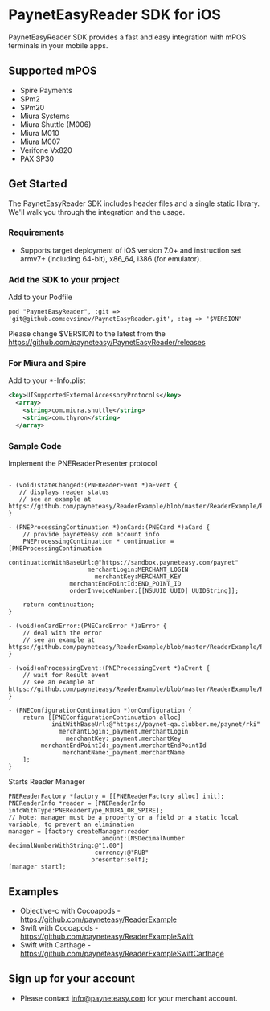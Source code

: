 PaynetEasyReader SDK for iOS
============================

PaynetEasyReader SDK provides a fast and easy integration with mPOS terminals in your mobile apps.

Supported mPOS
--------------

* Spire Payments
 * SPm2
 * SPm20
 * Miura Systems
 * Miura Shuttle (M006)
 * Miura M010
 * Miura M007
 * Verifone Vx820
 * PAX SP30

Get Started
------------

The PaynetEasyReader SDK includes header files and a single static library. We'll walk you through the integration and the usage.

### Requirements

*   Supports target deployment of iOS version 7.0+ and instruction set armv7+ (including 64-bit), x86_64, i386 (for emulator).

### Add the SDK to your project

Add to your Podfile
```
pod "PaynetEasyReader", :git => 'git@github.com:evsinev/PaynetEasyReader.git', :tag => '$VERSION'
```
Please change $VERSION to the latest from the https://github.com/payneteasy/PaynetEasyReader/releases

### For Miura and Spire

Add to your *-Info.plist
```xml
<key>UISupportedExternalAccessoryProtocols</key>
  <array>
    <string>com.miura.shuttle</string>
    <string>com.thyron</string>
  </array>
```

### Sample Code

Implement the PNEReaderPresenter protocol 
```obj-c

- (void)stateChanged:(PNEReaderEvent *)aEvent {
   // displays reader status
   // see an example at https://github.com/payneteasy/ReaderExample/blob/master/ReaderExample/PaymentModule/PaymentPresenter.m#L69
}

- (PNEProcessingContinuation *)onCard:(PNECard *)aCard {
    // provide payneteasy.com account info
    PNEProcessingContinuation * continuation = [PNEProcessingContinuation
            continuationWithBaseUrl:@"https://sandbox.payneteasy.com/paynet"
                      merchantLogin:MERCHANT_LOGIN
                        merchantKey:MERCHANT_KEY
                 merchantEndPointId:END_POINT_ID
                 orderInvoiceNumber:[[NSUUID UUID] UUIDString]];

    return continuation;
}

- (void)onCardError:(PNECardError *)aError {
    // deal with the error
    // see an example at https://github.com/payneteasy/ReaderExample/blob/master/ReaderExample/PaymentModule/PaymentPresenter.m#L93
}

- (void)onProcessingEvent:(PNEProcessingEvent *)aEvent {
    // wait for Result event
    // see an example at https://github.com/payneteasy/ReaderExample/blob/master/ReaderExample/PaymentModule/PaymentPresenter.m#L96
}

- (PNEConfigurationContinuation *)onConfiguration {
    return [[PNEConfigurationContinuation alloc]
            initWithBaseUrl:@"https://paynet-qa.clubber.me/paynet/rki"
              merchantLogin:_payment.merchantLogin
                merchantKey:_payment.merchantKey
         merchantEndPointId:_payment.merchantEndPointId
               merchantName:_payment.merchantName
    ];
}
```

Starts Reader Manager

```obj-c
PNEReaderFactory *factory = [[PNEReaderFactory alloc] init];
PNEReaderInfo *reader = [PNEReaderInfo infoWithType:PNEReaderType_MIURA_OR_SPIRE];
// Note: manager must be a property or a field or a static local variable, to prevent an elimination
manager = [factory createManager:reader
                          amount:[NSDecimalNumber decimalNumberWithString:@"1.00"]
                        currency:@"RUB"
                       presenter:self];
[manager start];
```

## Examples

* Objective-c with Cocoapods - https://github.com/payneteasy/ReaderExample
* Swift with Cocoapods - https://github.com/payneteasy/ReaderExampleSwift
* Swift with Carthage  - https://github.com/payneteasy/ReaderExampleSwiftCarthage

## Sign up for your account 

* Please contact info@payneteasy.com for your merchant account.
 
